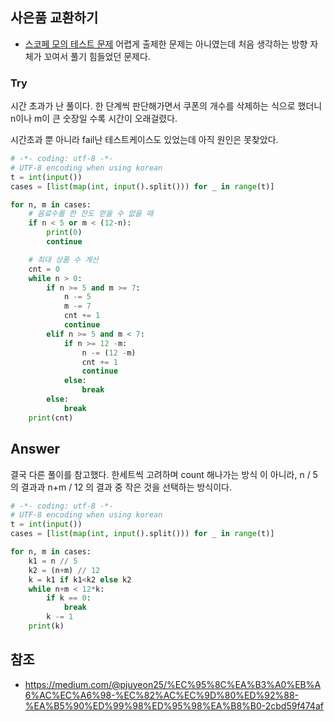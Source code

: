 ## 사은품 교환하기
- [스코페 모의 테스트 문제](https://scofe2021.goorm.io/exam/111379/%EB%AA%A8%EC%9D%98%ED%85%8C%EC%8A%A4%ED%8A%B8-startup-coding-festival-2021/quiz/2)
어렵게 출제한 문제는 아니였는데 처음 생각하는 방향 자체가 꼬여서 풀기 힘들었던 문제다.


### Try
시간 초과가 난 풀이다. 
한 단계씩 판단해가면서 쿠폰의 개수를 삭제하는 식으로 했더니 
n이나 m이 큰 숫장일 수록 시간이 오래걸렸다.

시간초과 뿐 아니라 fail난 테스트케이스도 있었는데 아직 원인은 못찾았다.
```python
# -*- coding: utf-8 -*-
# UTF-8 encoding when using korean
t = int(input())
cases = [list(map(int, input().split())) for _ in range(t)]

for n, m in cases:
    # 음료수를 한 잔도 얻을 수 없을 때
    if n < 5 or m < (12-n):
        print(0)
        continue

    # 최대 상품 수 계산
    cnt = 0
    while n > 0:
        if n >= 5 and m >= 7:
            n -= 5
            m -= 7
            cnt += 1
            continue
        elif n >= 5 and m < 7:
            if n >= 12 -m:
                n -= (12 -m)
                cnt += 1
                continue
            else:
                break
        else:
            break
    print(cnt)
```

## Answer
결국 다른 풀이를 참고했다.
한세트씩 고려하며 count 해나가는 방식 이 아니라,
n / 5 의 결과과 n+m / 12 의 결과 중 작은 것을 선택하는 방식이다.
```python
# -*- coding: utf-8 -*-
# UTF-8 encoding when using korean
t = int(input())
cases = [list(map(int, input().split())) for _ in range(t)]

for n, m in cases:
    k1 = n // 5
    k2 = (n+m) // 12
    k = k1 if k1<k2 else k2
    while n+m < 12*k:
        if k == 0:
            break
        k -= 1
    print(k)
```

## 참조
- https://medium.com/@pjuyeon25/%EC%95%8C%EA%B3%A0%EB%A6%AC%EC%A6%98-%EC%82%AC%EC%9D%80%ED%92%88-%EA%B5%90%ED%99%98%ED%95%98%EA%B8%B0-2cbd59f474af